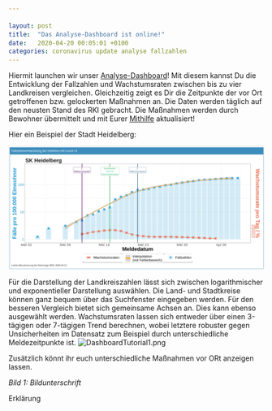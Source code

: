 ```yaml
---

layout: post
title:  "Das Analyse-Dashboard ist online!"
date:   2020-04-20 00:05:01 +0100
categories: coronavirus update analyse fallzahlen
---
```


Hiermit launchen wir unser [Analyse-Dashboard](http://mitigationhubs.shinyapps.io/mitigationhubs-shiny)! Mit diesem kannst Du die Entwicklung der Fallzahlen und Wachstumsraten zwischen bis zu vier Landkreisen vergleichen. Gleichzeitig zeigt es Dir die Zeitpunkte der vor Ort getroffenen bzw. gelockerten Maßnahmen an. Die Daten werden täglich auf den neusten Stand des RKI gebracht. Die Maßnahmen werden durch Bewohner übermittelt und mit Eurer [Mithilfe](https://forms.gle/3Jd2hRYbJGRBZ42d6?hl=de) aktualisiert! 

Hier ein Beispiel der Stadt Heidelberg:

![SKHeidelberg_Dashboard.png](/logo/SKHeidelberg_Dashboard.png)

Für die Darstellung der Landkreiszahlen lässt sich zwischen logarithmischer und exponentieller Darstellung auswählen. Die Land- und Stadtkreise können ganz bequem über das Suchfenster eingegeben werden. Für den besseren Vergleich bietet sich  gemeinsame Achsen an. Dies kann ebenso ausgewählt werden. Wachstumsraten lassen sich entweder über einen 3-tägigen oder 7-tägigen Trend berechnen, wobei letztere robuster gegen Unsicherheiten im Datensatz zum Beispiel durch unterschiedliche Meldezeitpunkte ist. 
![DashboardTutorial1.png](/logo/DashboardTutorial1.png)

Zusätzlich könnt ihr euch unterschiedliche Maßnahmen vor ORt anzeigen lassen. 


*Bild 1: Bildunterschrift*


Erklärung


